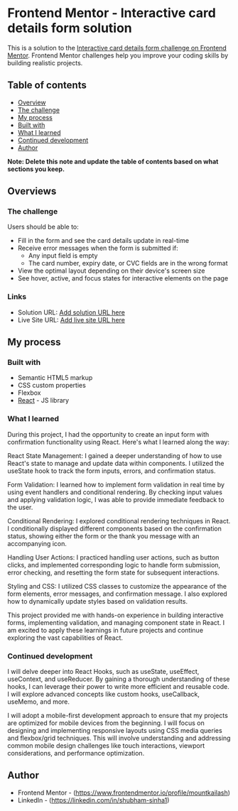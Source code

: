 # Frontend Mentor - Interactive card details form solution

This is a solution to the [Interactive card details form challenge on Frontend Mentor](https://www.frontendmentor.io/challenges/interactive-card-details-form-XpS8cKZDWw). Frontend Mentor challenges help you improve your coding skills by building realistic projects. 

## Table of contents

-   [Overview](#overview)
-   [The challenge](#the-challenge)
-   [My process](#my-process)
-   [Built with](#built-with)
-   [What I learned](#what-i-learned)
-   [Continued development](#continued-development)
-   [Author](#author)

**Note: Delete this note and update the table of contents based on what sections you keep.**

## Overviews

### The challenge

Users should be able to:

- Fill in the form and see the card details update in real-time
- Receive error messages when the form is submitted if:
  - Any input field is empty
  - The card number, expiry date, or CVC fields are in the wrong format
- View the optimal layout depending on their device's screen size
- See hover, active, and focus states for interactive elements on the page


### Links

- Solution URL: [Add solution URL here](https://github.com/mountkailash/interactive-card-details-form)
- Live Site URL: [Add live site URL here](https://your-live-site-url.com)

## My process

### Built with

- Semantic HTML5 markup
- CSS custom properties
- Flexbox
- [React](https://reactjs.org/) - JS library


### What I learned

During this project, I had the opportunity to create an input form with confirmation functionality using React. Here's what I learned along the way:

React State Management: I gained a deeper understanding of how to use React's state to manage and update data within components. I utilized the useState hook to track the form inputs, errors, and confirmation status.

Form Validation: I learned how to implement form validation in real time by using event handlers and conditional rendering. By checking input values and applying validation logic, I was able to provide immediate feedback to the user.

Conditional Rendering: I explored conditional rendering techniques in React. I conditionally displayed different components based on the confirmation status, showing either the form or the thank you message with an accompanying icon.

Handling User Actions: I practiced handling user actions, such as button clicks, and implemented corresponding logic to handle form submission, error checking, and resetting the form state for subsequent interactions.

Styling and CSS: I utilized CSS classes to customize the appearance of the form elements, error messages, and confirmation message. I also explored how to dynamically update styles based on validation results.

This project provided me with hands-on experience in building interactive forms, implementing validation, and managing component state in React. I am excited to apply these learnings in future projects and continue exploring the vast capabilities of React.

### Continued development
I will delve deeper into React Hooks, such as useState, useEffect, useContext, and useReducer. By gaining a thorough understanding of these hooks, I can leverage their power to write more efficient and reusable code. I will explore advanced concepts like custom hooks, useCallback, useMemo, and more.

I will adopt a mobile-first development approach to ensure that my projects are optimized for mobile devices from the beginning. I will focus on designing and implementing responsive layouts using CSS media queries and flexbox/grid techniques. This will involve understanding and addressing common mobile design challenges like touch interactions, viewport considerations, and performance optimization.

## Author

- Frontend Mentor - (https://www.frontendmentor.io/profile/mountkailash)
- LinkedIn - (https://linkedin.com/in/shubham-sinha1)



